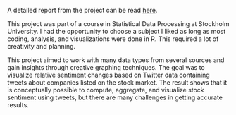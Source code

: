 A detailed report from the project can be read [here](https://htmlpreview.github.io/?https://github.com/pedersentom/project/blob/main/report.html).

This project was part of a course in Statistical Data Processing at Stockholm University. I had the opportunity to choose a subject I liked as long as most coding, analysis, and visualizations were done in R. This required a lot of creativity and planning.

This project aimed to work with many data types from several sources and gain insights through creative graphing techniques. The goal was to visualize relative sentiment changes based on Twitter data containing tweets about companies listed on the stock market. The result shows that it is conceptually possible to compute, aggregate, and visualize stock sentiment using tweets, but there are many challenges in getting accurate results. 
